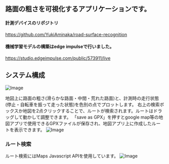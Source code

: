 ## 路面の粗さを可視化するアプリケーションです。
#### 計測デバイスのリポジトリ
https://github.com/YukiAminaka/road-surface-recognition

#### 機械学習モデルの構築はedge impulseで行いました。
https://studio.edgeimpulse.com/public/573911/live
## システム構成
![Image](https://github.com/user-attachments/assets/63505cef-a6c5-4cb4-9ab5-bc361e7436e1)

地図上に路面の粗さ(滑らかな路面・中間・荒れた路面)と、計測時の走行状態(停止・自転車を振って走った状態)を色別の点でプロットします。
右上の検索ボックスか地図を2点クリックすることで、ルートが検索されます。ルートはドラッグして動かして調整できます。
「save as GPX」を押すとgoogle map等の地図アプリで使用できるGPXファイルが保存され、地図アプリ上に作成したルートを表示できます。
![Image](https://github.com/user-attachments/assets/6007bcff-c26d-4131-b278-141241696736)
### ルート検索
ルート検索にはMaps Javascript APIを使用しています。
![Image](https://github.com/user-attachments/assets/0f4e9885-a28b-45ff-9c34-4e110cbd39d5)
